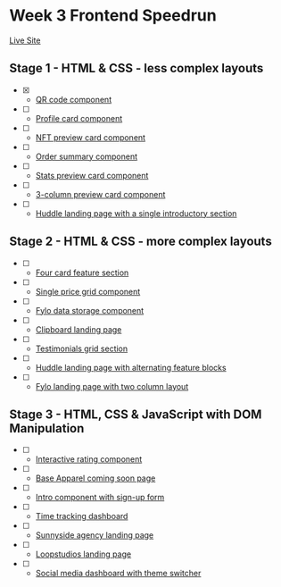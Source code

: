 # Week 3 Frontend Speedrun

[Live Site](https://ksadhere.github.io/Week-3-Frontend-Mentor-Speedrun/)

## Stage 1 - HTML & CSS - less complex layouts

- [x] - [QR code component](https://www.frontendmentor.io/challenges/qr-code-component-iux_sIO_H)
- [ ] - [Profile card component](https://www.frontendmentor.io/challenges/profile-card-component-cfArpWshJ)
- [ ] - [NFT preview card component](https://www.frontendmentor.io/challenges/nft-preview-card-component-SbdUL_w0U)
- [ ] - [Order summary component](https://www.frontendmentor.io/challenges/order-summary-component-QlPmajDUj)
- [ ] - [Stats preview card component](https://www.frontendmentor.io/challenges/stats-preview-card-component-8JqbgoU62)
- [ ] - [3-column preview card component](https://www.frontendmentor.io/challenges/3column-preview-card-component-pH92eAR2-)
- [ ] - [Huddle landing page with a single introductory section](https://www.frontendmentor.io/challenges/huddle-landing-page-with-a-single-introductory-section-B_2Wvxgi0)

## Stage 2 - HTML & CSS - more complex layouts

- [ ] - [Four card feature section](https://www.frontendmentor.io/challenges/four-card-feature-section-weK1eFYK)
- [ ] - [Single price grid component](https://www.frontendmentor.io/challenges/single-price-grid-component-5ce41129d0ff452fec5abbbc)
- [ ] - [Fylo data storage component](https://www.frontendmentor.io/challenges/fylo-data-storage-component-1dZPRbV5n)
- [ ] - [Clipboard landing page](https://www.frontendmentor.io/challenges/clipboard-landing-page-5cc9bccd6c4c91111378ecb9)
- [ ] - [Testimonials grid section](https://www.frontendmentor.io/challenges/testimonials-grid-section-Nnw6J7Un7)
- [ ] - [Huddle landing page with alternating feature blocks](https://www.frontendmentor.io/challenges/huddle-landing-page-with-alternating-feature-blocks-5ca5f5981e82137ec91a5100)
- [ ] - [Fylo landing page with two column layout](https://www.frontendmentor.io/challenges/fylo-landing-page-with-two-column-layout-5ca5ef041e82137ec91a50f5)

## Stage 3 - HTML, CSS & JavaScript with DOM Manipulation

- [ ] - [Interactive rating component](https://www.frontendmentor.io/challenges/interactive-rating-component-koxpeBUmI)
- [ ] - [Base Apparel coming soon page](https://www.frontendmentor.io/challenges/base-apparel-coming-soon-page-5d46b47f8db8a7063f9331a0)
- [ ] - [Intro component with sign-up form](https://www.frontendmentor.io/challenges/intro-component-with-signup-form-5cf91bd49edda32581d28fd1)
- [ ] - [Time tracking dashboard](https://www.frontendmentor.io/challenges/time-tracking-dashboard-UIQ7167Jw)
- [ ] - [Sunnyside agency landing page](https://www.frontendmentor.io/challenges/sunnyside-agency-landing-page-7yVs3B6ef)
- [ ] - [Loopstudios landing page](https://www.frontendmentor.io/challenges/loopstudios-landing-page-N88J5Onjw)
- [ ] - [Social media dashboard with theme switcher](https://www.frontendmentor.io/challenges/social-media-dashboard-with-theme-switcher-6oY8ozp_H)
